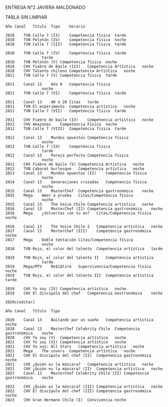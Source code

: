ENTREGA N°2 JAVIERA MALDONADO 

TABLA SIN LIMPIAR

	Año	Canal	Título	Tipo	horario
					
	2010	TVN	Calle 7 (II)	Competencia física	tarde
	2010	TVN	Pelotón (IV)	Competencia física	noche
	2010	TVN	Calle 7 (III)	Competencia física	tarde
					
	2010	TVN	Calle 7 (IV)	Competencia física	tarde
					tarde
	2010	TVN	Pelotón (V)	Competencia física	noche
	2010	CHV	Fiebre de Baile (III)	Competencia Artística	noche
	2010	CHV	Talento chileno	Competencia Artística	noche
	2011	TVN	Calle 7 (V)	Competencia física	tarde
					
	2011	Canal 13	Año 0	Competencia física	
					noche
	2011	TVN	Calle 7 (VI)	Competencia física	tarde
					
	2011	Canal 13	40 ó 20	Citas	tarde
	2011	TVN	El experimento	Competencia artística	noche
	2011	TVN	Calle 7 (VII)	Competencia física	tarde
					
	2011	CHV	Fiebre de baile (IV)	Competencia artística	noche
	2012	CHV	Amazonas	Competencia Física	noche
	2012	TVN	Calle 7 (VIII)	Competencia física	tarde
					
	2012	Canal 13	Mundos opuestos	Competencia física	
					noche
	2012	TVN	Calle 7 (IX)	Competencia física	
					tarde
	2012	Canal 13	Pareja perfecta	Competencia física	
					noche
	2012	CHV	Fiebre de baile (V)	Competencia Artística	noche
	2013	TVN	Cabaret burlesque	Competencia artística	noche
	2013	Canal 13	Mundos opuestos (II)	Competencia física	
					noche
	2014	Canal 13	Generaciones cruzadas	Competencia física	
					noche
	2015	Canal 13	MasterChef	Competencia gastronómica	noche
	2015	Mega	Amor a prueba	Citas/Competencia física	
					noche
	2015	Canal 13	The Voice Chile	Competencia artística	noche
	2016	Canal 13	MasterChef (II)	Competencia gastronómica	noche
	2016	Mega	¿Volverías con tu ex?	Citas/Competencia física	noche
					
	2016	Canal 13	The Voice Chile 2	Competencia artística	noche
	2017	Canal 13	MasterChef (III)	Competencia gastronómica	noche
	2017	Mega	Doble tentación	Citas/Competencia física	
					noche
	2018	TVN	Rojo, el color del talento	Competencia artística	tarde
					
	2019	TVN	Rojo, el color del talento II	Competencia artística	
					tarde
	2019	Mega/MTV	Re$i$tiré	Supervivencia/Competencia física	noche
	2019	TVN	Rojo, el color del talento III	Competencia artística	tarde
					
	2019	CHV	Yo soy (IV)	Competencia artística	noche
	2019	CHV	El discípulo del chef	Competencia Gastronómica	noche
					
	2020s[editar]				
					
	Año	Canal	Título	Tipo	
					
	2020	Canal 13	Bailando por un sueño	Competencia artística	noche
	2020	Canal 13	MasterChef Celebrity Chile	Competencia gastronómica	noche
	2020	CHV	Yo soy (V)	Competencia artística	noche
	2021	CHV	Yo soy (VI)	Competencia artística	noche
	2021	CHV	Yo soy: All Stars	Competencia artística	noche
	2021	Mega	The covers	Competencia artística	noche
	2021	CHV	El discípulo del chef (II)	Competencia gastronómica	noche
	2021	CHV	¿Quién es la máscara?	Competencia artística	noche
	2021	CHV	¿Quién es la máscara? (II)	Competencia artística	noche
	2022	Canal 13	MasterChef Celebrity Chile (II)	Competencia gastronómica	noche
					
	2022	CHV	¿Quién es la máscara? (III)	Competencia artística	noche
	2022	CHV	El discípulo del chef (III)	Competencia gastronómica	noche
	2023	CHV	Gran Hermano Chile (I)	Convivencia	noche
